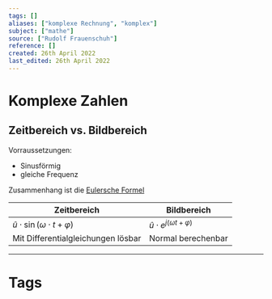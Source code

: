 ```yaml
---
tags: []
aliases: ["komplexe Rechnung", "komplex"]
subject: ["mathe"]
source: ["Rudolf Frauenschuh"]
reference: []
created: 26th April 2022
last_edited: 26th April 2022
---
```


# Komplexe Zahlen

## Zeitbereich vs. Bildbereich
Vorraussetzungen:
- Sinusförmig
- gleiche Frequenz

Zusammenhang ist die [Eulersche Formel](Eulersche%20Formel.md)

| Zeitbereich                               | Bildbereich                            |
| ----------------------------------------- | -------------------------------------- |
| $\hat{u}\cdot\sin(\omega\cdot t+\varphi)$ | $\hat{u}\cdot e^{j(\omega t+\varphi)}$ |
| Mit Differentialgleichungen lösbar        | Normal berechenbar                                    |


---
# Tags